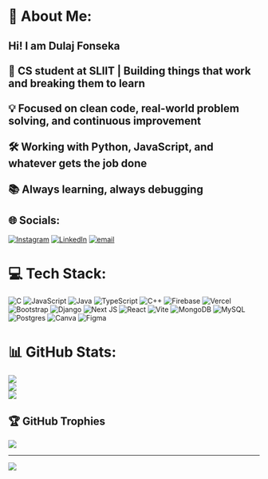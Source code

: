 # 💫 About Me:
## Hi! I am Dulaj Fonseka <br><br>🎯 CS student at SLIIT | Building things that work and breaking them to learn</br><br>💡 Focused on clean code, real-world problem solving, and continuous improvement</br><br>🛠️ Working with Python, JavaScript, and whatever gets the job done</br><br>📚 Always learning, always debugging</br>


## 🌐 Socials:
[![Instagram](https://img.shields.io/badge/Instagram-%23E4405F.svg?logo=Instagram&logoColor=white)](https://instagram.com/x._.drex._.x) [![LinkedIn](https://img.shields.io/badge/LinkedIn-%230077B5.svg?logo=linkedin&logoColor=white)](https://www.linkedin.com/in/dulaj-fonseka-93b91b2b0/) [![email](https://img.shields.io/badge/Email-D14836?logo=gmail&logoColor=white)](mailto:hdafonseka@gmail.com) 

# 💻 Tech Stack:
![C](https://img.shields.io/badge/c-%2300599C.svg?style=for-the-badge&logo=c&logoColor=white) ![JavaScript](https://img.shields.io/badge/javascript-%23323330.svg?style=for-the-badge&logo=javascript&logoColor=%23F7DF1E) ![Java](https://img.shields.io/badge/java-%23ED8B00.svg?style=for-the-badge&logo=openjdk&logoColor=white) ![TypeScript](https://img.shields.io/badge/typescript-%23007ACC.svg?style=for-the-badge&logo=typescript&logoColor=white) ![C++](https://img.shields.io/badge/c++-%2300599C.svg?style=for-the-badge&logo=c%2B%2B&logoColor=white) ![Firebase](https://img.shields.io/badge/firebase-%23039BE5.svg?style=for-the-badge&logo=firebase) ![Vercel](https://img.shields.io/badge/vercel-%23000000.svg?style=for-the-badge&logo=vercel&logoColor=white) ![Bootstrap](https://img.shields.io/badge/bootstrap-%238511FA.svg?style=for-the-badge&logo=bootstrap&logoColor=white) ![Django](https://img.shields.io/badge/django-%23092E20.svg?style=for-the-badge&logo=django&logoColor=white) ![Next JS](https://img.shields.io/badge/Next-black?style=for-the-badge&logo=next.js&logoColor=white) ![React](https://img.shields.io/badge/react-%2320232a.svg?style=for-the-badge&logo=react&logoColor=%2361DAFB) ![Vite](https://img.shields.io/badge/vite-%23646CFF.svg?style=for-the-badge&logo=vite&logoColor=white) ![MongoDB](https://img.shields.io/badge/MongoDB-%234ea94b.svg?style=for-the-badge&logo=mongodb&logoColor=white) ![MySQL](https://img.shields.io/badge/mysql-4479A1.svg?style=for-the-badge&logo=mysql&logoColor=white) ![Postgres](https://img.shields.io/badge/postgres-%23316192.svg?style=for-the-badge&logo=postgresql&logoColor=white) ![Canva](https://img.shields.io/badge/Canva-%2300C4CC.svg?style=for-the-badge&logo=Canva&logoColor=white) ![Figma](https://img.shields.io/badge/figma-%23F24E1E.svg?style=for-the-badge&logo=figma&logoColor=white)
# 📊 GitHub Stats:
![](https://github-readme-stats.vercel.app/api?username=hdafonseka&theme=dark&hide_border=false&include_all_commits=false&count_private=false)<br/>
![](https://nirzak-streak-stats.vercel.app/?user=hdafonseka&theme=dark&hide_border=false)<br/>
![](https://github-readme-stats.vercel.app/api/top-langs/?username=hdafonseka&theme=dark&hide_border=false&include_all_commits=false&count_private=false&layout=compact)

## 🏆 GitHub Trophies
![](https://github-profile-trophy.vercel.app/?username=hdafonseka&theme=radical&no-frame=false&no-bg=true&margin-w=4)

---
[![](https://visitcount.itsvg.in/api?id=hdafonseka&icon=0&color=0)](https://visitcount.itsvg.in)

<!-- Proudly created with GPRM ( https://gprm.itsvg.in ) -->
